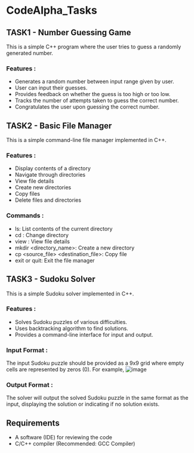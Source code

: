 # CodeAlpha_Tasks



## TASK1 - Number Guessing Game
This is a simple C++ program where the user tries to guess a randomly generated number.
### Features :
- Generates a random number between input range given by user.
- User can input their guesses.
- Provides feedback on whether the guess is too high or too low.
- Tracks the number of attempts taken to guess the correct number.
- Congratulates the user upon guessing the correct number.
  

## TASK2 - Basic File Manager
This is a simple command-line file manager implemented in C++.
### Features :
- Display contents of a directory
- Navigate through directories
- View file details 
- Create new directories
- Copy files
- Delete files and directories
### Commands :
- ls: List contents of the current directory
- cd <directory>: Change directory
- view <filename>: View file details
- mkdir <directory_name>: Create a new directory
- cp <source_file> <destination_file>: Copy file
- exit or quit: Exit the file manager
  
  
## TASK3 - Sudoku Solver
This is a simple Sudoku solver implemented in C++.
### Features :
- Solves Sudoku puzzles of various difficulties.
- Uses backtracking algorithm to find solutions.
- Provides a command-line interface for input and output.

### Input Format :
The input Sudoku puzzle should be provided as a 9x9 grid where empty cells are represented by zeros (0).
For example,
![image](https://github.com/yakkaluruswathipriya/codealpha_tasks/assets/158582598/2884a1f2-e0c8-48a8-85a9-2d09d407c80a)

### Output Format :
The solver will output the solved Sudoku puzzle in the same format as the input, displaying the solution or indicating if no solution exists.

## Requirements
- A software (IDE) for reviewing the code
- C/C++ compiler (Recommended: GCC Compiler)
